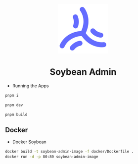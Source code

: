 <div align="center">
	<img src="./public/favicon.svg" style="width: 160px;"/>
	<h1>Soybean Admin</h1>
</div>

- Running the Apps

```bash
pnpm i
```

```bash
pnpm dev
```

```bash
pnpm build
```

## Docker

- Docker Soybean

```bash
docker build -t soybean-admin-image -f docker/Dockerfile .
docker run -d -p 80:80 soybean-admin-image
```
